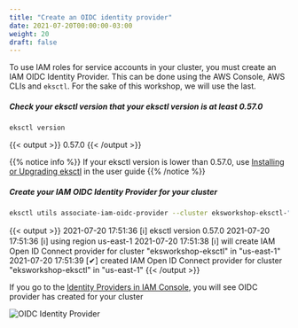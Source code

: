 ```yaml
---
title: "Create an OIDC identity provider"
date: 2021-07-20T00:00:00-03:00
weight: 20
draft: false
---
```


To use IAM roles for service accounts in your cluster, you must create an IAM OIDC Identity Provider. This can be done using the AWS Console, AWS CLIs and `eksctl`. For the sake of this workshop, we will use the last.

##### Check your eksctl version that your eksctl version is at least 0.57.0

```bash
eksctl version
```

{{< output >}}
0.57.0
{{< /output >}}

{{% notice info %}}
If your eksctl version is lower than 0.57.0, use [Installing or Upgrading eksctl](https://docs.aws.amazon.com/eks/latest/userguide/eksctl.html#installing-eksctl) in the user guide
{{% /notice %}}

##### Create your IAM OIDC Identity Provider for your cluster

```bash
eksctl utils associate-iam-oidc-provider --cluster eksworkshop-eksctl-"$TEAM_NAME" --approve
```

{{< output >}}
2021-07-20 17:51:36 [ℹ]  eksctl version 0.57.0
2021-07-20 17:51:36 [ℹ]  using region us-east-1
2021-07-20 17:51:38 [ℹ]  will create IAM Open ID Connect provider for cluster "eksworkshop-eksctl" in "us-east-1"
2021-07-20 17:51:39 [✔]  created IAM Open ID Connect provider for cluster "eksworkshop-eksctl" in "us-east-1"
{{< /output >}}

If you go to the [Identity Providers in IAM Console](https://console.aws.amazon.com/iam/home#/providers), you will see OIDC provider has created for your cluster

![OIDC Identity Provider](/images/irsa/irsa-oidc.png)
